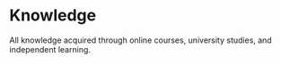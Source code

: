 # Knowledge
All knowledge acquired through online courses, university studies, and independent learning.
